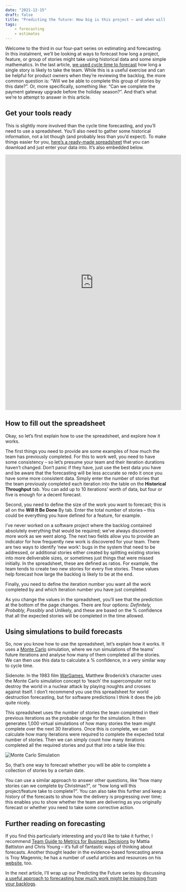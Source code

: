 ```yaml
---
date: "2021-12-15"
draft: false
title: "Predicting the future: How big is this project – and when will we complete it?"
tags: 
    - forecasting
    - estimates
---
```


Welcome to the third in our four-part series on estimating and forecasting. In this instalment, we’ll be looking at ways to forecast how long a project, feature, or group of stories might take using historical data and some simple mathematics. In the last article, [we used cycle time to forecast](/blog/predicting-the-future-part2) how long a single story is likely to take the team. While this is a useful exercise and can be helpful for product owners when they’re reviewing the backlog, the more common question is: “Will we be able to complete this group of stories by this date?”. Or, more specifically, something like: “Can we complete the payment gateway upgrade before the holiday season?”. And that’s what we’re to attempt to answer in this article.

## Get your tools ready

This is slightly more involved than the cycle time forecasting, and you’ll need to use a spreadsheet. You’ll also need to gather some historical information, not a lot though (and probably less than you’d expect). To make things easier for you, [here’s a ready-made spreadsheet](https://1drv.ms/x/s!AnGEK8ng_RJ7m4wzNPC1tBF6j_8i8w?e=AU65MQ) that you can download and just enter your data into. It’s also embedded below.

<iframe src="https://1drv.ms/x/c/7b12fde0c92b8471/UQRxhCvJ4P0SIIB7M8YGAAAAAI-le4PDTfYJr-k" width="550" height="800" frameborder="0" scrolling="no"></iframe>

## How to fill out the spreadsheet

Okay, so let’s first explain how to use the spreadsheet, and explore how it works.

The first things you need to provide are some examples of how much the team has previously completed. For this to work well, you need to have some consistency – so let’s presume your team and their iteration durations haven’t changed. Don’t panic if they have, just use the best data you have and be aware that the forecasting will be less accurate so redo it once you have some more consistent data. Simply enter the number of stories that the team previously completed each iteration into the table on the **Historical Throughput** tab. You can add up to 10 iterations’ worth of data, but four or five is enough for a decent forecast.

Second, you need to define the size of the work you want to forecast; this is all on the **Will It Be Done** By tab. Enter the total number of stories – this could be everything you have defined for a feature, for example.

I’ve never worked on a software project where the backlog contained absolutely everything that would be required; we’ve always discovered more work as we went along. The next two fields allow you to provide an indicator for how frequently new work is discovered for your team. There are two ways to identify ‘new work’: bugs in the system that need to be addressed, or additional stories either created by splitting existing stories into more deliverable sizes, or sometimes just things that were missed initially. In the spreadsheet, these are defined as ratios. For example, the team tends to create two new stories for every five stories. These values help forecast how large the backlog is likely to be at the end.

Finally, you need to define the iteration number you want all the work completed by and which iteration number you have just completed.

As you change the values in the spreadsheet, you’ll see that the prediction at the bottom of the page changes. There are four options: *Definitely, Probably, Possibly* and Unlikely, and these are based on the % confidence that all the expected stories will be completed in the time allowed.

## Using simulations to build forecasts

So, now you know how to use the spreadsheet, let’s explain how it works. It uses a [Monte Carlo](https://en.wikipedia.org/wiki/Monte_Carlo_method) simulation, where we run simulations of the teams’ future iterations and analyse how many of them completed all the stories. We can then use this data to calculate a % confidence, in a very similar way to cycle time.

Sidenote: In the 1983 film [WarGames](https://en.wikipedia.org/wiki/WarGames), Matthew Broderick’s character uses the Monte Carlo simulation concept to ‘teach’ the supercomputer not to destroy the world in a nuclear attack by playing noughts and crosses against itself. I don’t recommend you use this spreadsheet for world destruction forecasting, but for software predictions I think it does the job quite nicely.

This spreadsheet uses the number of stories the team completed in their previous iterations as the probable range for the simulation. It then generates 1,000 virtual simulations of how many stories the team might complete over the next 30 iterations. Once this is complete, we can calculate how many iterations were required to complete the expected total number of stories. Then we can simply count how many iterations completed all the required stories and put that into a table like this:

![Monte Carlo Simulation](/images/monte-carlo-simulation.png)

So, that’s one way to forecast whether you will be able to complete a collection of stories by a certain date.

You can use a similar approach to answer other questions, like “how many stories can we complete by Christmas?”, or “how long will this project/feature take to complete?”. You can also take this further and keep a history of the forecasts to show how the delivery is progressing over time; this enables you to show whether the team are delivering as you originally forecast or whether you need to take some corrective action.

## Further reading on forecasting

If you find this particularly interesting and you’d like to take it further, I recommend [Team Guide to Metrics for Business Decisions](https://leanpub.com/metricsforbusinessdecisions) by Mattia Battiston and Chris Young ­– it’s full of fantastic ways of thinking about forecasts. Another thought leader in the evidence-based forecasting arena is Troy Magennis; he has a number of useful articles and resources on his [website](https://www.focusedobjective.com/), too.

In the next article, I’ll wrap up our Predicting the Future series by discussing [a useful approach to forecasting how much work might be missing from your backlogs](../predicting-the-future-part4).